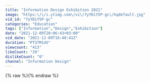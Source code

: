 ```yaml
---
title: "Information Design Exhibition 2021"
image: "https:\/\/i.ytimg.com\/vi\/7yYDiY5P-gc\/hqdefault.jpg"
vid_id: "7yYDiY5P-gc"
categories: "Education"
tags: ["Information","Design","Exhibition"]
date: "2021-12-09T20:06:43+03:00"
vid_date: "2021-12-09T16:48:41Z"
duration: "PT37M14S"
viewcount: "413"
likeCount: "29"
dislikeCount: "0"
channel: "Information Design"
---
```

{% raw %}{% endraw %}
